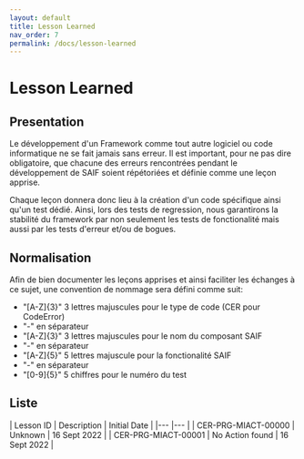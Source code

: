 ```yaml
---
layout: default
title: Lesson Learned
nav_order: 7
permalink: /docs/lesson-learned
---
```


# Lesson Learned

## Presentation

Le développement d'un Framework comme tout autre logiciel ou code informatique ne se fait jamais sans erreur.
Il est important, pour ne pas dire obligatoire, que chacune des erreurs rencontrées pendant le développement de SAIF soient répétoriées et définie comme une leçon apprise.

Chaque leçon donnera donc lieu à la création d'un code spécifique ainsi qu'un test dédié.
Ainsi, lors des tests de regression, nous garantirons la stabilité du framework par non seulement les tests de fonctionalité mais aussi par les tests d'erreur et/ou de bogues.


## Normalisation

Afin de bien documenter les leçons apprises et ainsi faciliter les échanges à ce sujet, une convention de nommage sera défini comme suit:
- "[A-Z]{3}" 3 lettres majuscules pour le type de code (CER pour CodeError)
- "-" en séparateur
- "[A-Z]{3}" 3 lettres majuscules pour le nom du composant SAIF
- "-" en séparateur
- "[A-Z]{5}" 5 lettres majuscule pour la fonctionalité SAIF
- "-" en séparateur
- "[0-9]{5}" 5 chiffres pour le numéro du test

## Liste

| Lesson ID   	| Description  	| Initial Date  	|
|---	|---	|
| CER-PRG-MIACT-00000  	| Unknown  	| 16 Sept 2022  	|
| CER-PRG-MIACT-00001  	| No Action found  	| 16 Sept 2022  	|
